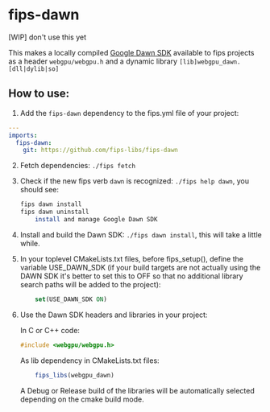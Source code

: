 # fips-dawn

[WIP] don't use this yet

This makes a locally compiled [Google Dawn SDK](https://dawn.googlesource.com/dawn)
available to fips projects as a header `webgpu/webgpu.h` and a dynamic library
`[lib]webgpu_dawn.[dll|dylib|so]`

## How to use:

1. Add the ```fips-dawn``` dependency to the fips.yml file of your project:

```yaml
---
imports:
  fips-dawn:
    git: https://github.com/fips-libs/fips-dawn
```

2. Fetch dependencies: ```./fips fetch```

3. Check if the new fips verb ```dawn``` is recognized: ```./fips help dawn```,
    you should see:

    ```sh
    fips dawn install
    fips dawn uninstall
        install and manage Google Dawn SDK
    ```

4. Install and build the Dawn SDK: ```./fips dawn install```, this will  take a little while.

5. In your toplevel CMakeLists.txt files, before fips_setup(), define the
   variable USE_DAWN_SDK (if your build targets are not actually using
   the DAWN SDK it's better to set this to OFF so that no additional
   library search paths will be added to the project):

   ```cmake
       set(USE_DAWN_SDK ON)
   ```

6. Use the Dawn SDK headers and libraries in your project:

    In C or C++ code:
    ```c
    #include <webgpu/webgpu.h>
    ```

    As lib dependency in CMakeLists.txt files:

    ```cmake
        fips_libs(webgpu_dawn)
    ```

    A Debug or Release build of the libraries will be automatically selected
    depending on the cmake build mode.
